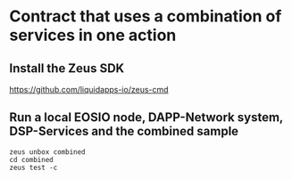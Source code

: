 # Contract that uses a combination of services in one action

## Install the Zeus SDK

https://github.com/liquidapps-io/zeus-cmd

## Run a local EOSIO node, DAPP-Network system, DSP-Services and the combined sample
```
zeus unbox combined
cd combined
zeus test -c
```

